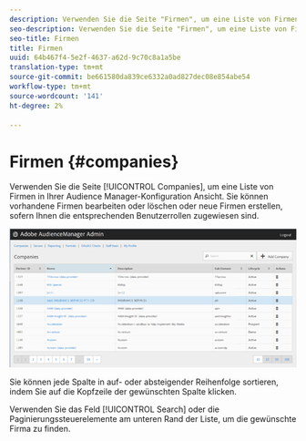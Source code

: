 ```yaml
---
description: Verwenden Sie die Seite "Firmen", um eine Liste von Firmen in Ihrer Audience Manager-Konfiguration Ansicht. Sie können vorhandene Firmen bearbeiten oder löschen oder neue Firmen erstellen, sofern Ihnen die entsprechenden Benutzerrollen zugewiesen sind.
seo-description: Verwenden Sie die Seite "Firmen", um eine Liste von Firmen in Ihrer Audience Manager-Konfiguration Ansicht. Sie können vorhandene Firmen bearbeiten oder löschen oder neue Firmen erstellen, sofern Ihnen die entsprechenden Benutzerrollen zugewiesen sind.
seo-title: Firmen
title: Firmen
uuid: 64b467f4-5e2f-4637-a62d-9c70c8a1a5be
translation-type: tm+mt
source-git-commit: be661580da839ce6332a0ad827dec08e854abe54
workflow-type: tm+mt
source-wordcount: '141'
ht-degree: 2%

---
```



# Firmen {#companies}

Verwenden Sie die Seite [!UICONTROL Companies], um eine Liste von Firmen in Ihrer Audience Manager-Konfiguration Ansicht. Sie können vorhandene Firmen bearbeiten oder löschen oder neue Firmen erstellen, sofern Ihnen die entsprechenden Benutzerrollen zugewiesen sind.

![](assets/companies.png)

Sie können jede Spalte in auf- oder absteigender Reihenfolge sortieren, indem Sie auf die Kopfzeile der gewünschten Spalte klicken.

Verwenden Sie das Feld [!UICONTROL Search] oder die Paginierungssteuerelemente am unteren Rand der Liste, um die gewünschte Firma zu finden.
